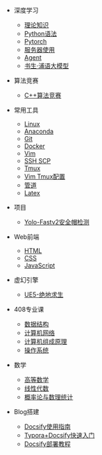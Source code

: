 * 深度学习
  * [理论知识](/ProjectDocs/DeepLearning/理论知识/理论知识.md)
  * [Python语法](/ProjectDocs/DeepLearning/Python/Python语法.md)
  * [Pytorch](/ProjectDocs/DeepLearning/Pytorch/Pytorch.md)
  * [服务器使用](/ProjectDocs/DeepLearning/服务器/服务器使用.md)
  * [Agent](/ProjectDocs/DeepLearning/大模型/Agent.md)
  * [书生·浦语大模型](/ProjectDocs/DeepLearning/大模型/书生浦语大模型/书生·浦语大模型.md)

* 算法竞赛
  * [C++算法竞赛](/ProjectDocs/Algorithm/CPP_Algorithm.md)

* 常用工具
  * [Linux](/ProjectDocs/Tools/Linux.md)
  * [Anaconda](/ProjectDocs/Tools/Anaconda.md)
  * [Git](/ProjectDocs/Tools/Git.md)
  * [Docker](/ProjectDocs/Tools/Docker.md)
  * [Vim](/ProjectDocs/Tools/Vim.md)
  * [SSH SCP](/ProjectDocs/Tools/SSH%20SCP.md)
  * [Tmux](/ProjectDocs/Tools/Tmux.md)
  * [Vim Tmux配置](/ProjectDocs/Tools/Vim%20Tmux配置.md)
  * [管道](/ProjectDocs/Tools/管道.md)
  * [Latex](/ProjectDocs/Tools/Latex.md)

* 项目
  * [Yolo-Fastv2安全帽检测](/ProjectDocs/DeepLearning/项目/Yolo-Fastv2-安全帽检测/Yolo-Fastv2-安全帽检测.md)

* Web前端
  * [HTML](/ProjectDocs/Web/HTML.md)
  * [CSS](/ProjectDocs/Web/CSS.md)
  * [JavaScript](/ProjectDocs/Web/JavaScript.md)

* 虚幻引擎
  * [UE5-绝地求生](/ProjectDocs/UE5/PUBG_UE5_蓝图开发日记/PUBG_UE5.md)

* 408专业课
  * [数据结构](/ProjectDocs/408/数据结构.md)
  * [计算机网络](/ProjectDocs/408/计算机网络.md)
  * [计算机组成原理](/ProjectDocs/408/计算机组成原理.md)
  * [操作系统](/ProjectDocs/408/操作系统.md)

* 数学
  * [高等数学](/ProjectDocs/数学/高等数学.md)
  * [线性代数](/ProjectDocs/数学/线性代数.md)
  * [概率论与数理统计](/ProjectDocs/数学/概率论与数理统计.md)
  
* Blog搭建
  * [Docsify使用指南](/ProjectDocs/Blog搭建/Docsify使用指南.md)
  * [Typora+Docsify快速入门](/ProjectDocs/Blog搭建/Typora+Docsify快速入门.md)
  * [Docsify部署教程](/ProjectDocs/Blog搭建/Docsify部署教程.md)

